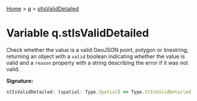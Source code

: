 [Home](../../../index.md) &gt; [q](../../q.md) &gt; [stIsValidDetailed](./stisvaliddetailed.md)

# Variable q.stIsValidDetailed

Check whether the value is a valid GeoJSON point, polygon or linestring, returning an object with a `valid` boolean indicating whether the value is valid and a `reason` property with a string describing the error if it was not valid.

<b>Signature:</b>

```typescript
stIsValidDetailed: (spatial: Type.Spatial) => Type.StIsValidDetailed
```
